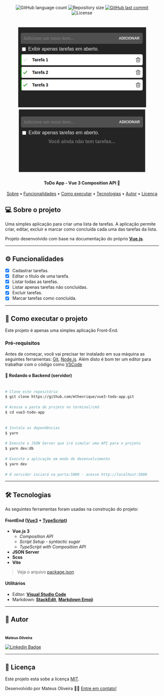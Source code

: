 <p align="center">
  <img alt="GitHub language count" src="https://img.shields.io/github/languages/count/mthenrique/vue3-todo-app?color=%2304D361">

  <img alt="Repository size" src="https://img.shields.io/github/repo-size/mthenrique/vue3-todo-app">
  
  <a href="https://github.com/mthenrique/vue3-todo-app/commits/master">
    <img alt="GitHub last commit" src="https://img.shields.io/github/last-commit/mthenrique/vue3-todo-app">
  </a>
    
  <img alt="License" src="https://img.shields.io/badge/license-MIT-brightgreen">
  
 
</p>
<h1 align="center">
  <img alt="NextLevelWeek" title="#NextLevelWeek" src="./.github/vue3-todo-app-1.png" />

  <img alt="NextLevelWeek" title="#NextLevelWeek" src="./.github/vue3-todo-app-2.png" />
</h1>

<h4 align="center"> 
	ToDo App - Vue 3 Composition API 🚀
</h4>

<p align="center">
 <a href="#-sobre-o-projeto">Sobre</a> •
 <a href="#-funcionalidades">Funcionalidades</a> •
 <a href="#-como-executar-o-projeto">Como executar</a> • 
 <a href="#-tecnologias">Tecnologias</a> • 
 <a href="#-autor">Autor</a> • 
 <a href="#user-content--licença">Licença</a>
</p>

## 💻 Sobre o projeto

Uma simples aplicação para criar uma lista de tarefas. A aplicação permite criar, editar, excluir e marcar como concluída cada uma das tarefas da lista.

Projeto desenvolvido com base na documentação do próprio **[Vue.js](https://vuejs.org/guide/introduction.html)**. 

---

## ⚙️ Funcionalidades

- [x] Cadastrar tarefas.
- [x] Editar o título de uma tarefa.
- [x] Listar todas as tarefas.
- [x] Listar apenas tarefas não concluídas.
- [x] Excluir tarefas.
- [x] Marcar tarefas como concluída.

---

## 🚀 Como executar o projeto

Este projeto é apenas uma simples aplicação Front-End.

### Pré-requisitos

Antes de começar, você vai precisar ter instalado em sua máquina as seguintes ferramentas:
[Git](https://git-scm.com), [Node.js](https://nodejs.org/en/).
Além disto é bom ter um editor para trabalhar com o código como [VSCode](https://code.visualstudio.com/)

#### 🎲 Rodando o Backend (servidor)

```bash

# Clone este repositório
$ git clone https://github.com/mthenrique/vue3-todo-app.git

# Acesse a pasta do projeto no terminal/cmd
$ cd vue3-todo-app


# Instale as dependências
$ yarn

# Execute o JSON Server que irá simular uma API para o projeto
$ yarn dev:db

# Execute a aplicação em modo de desenvolvimento
$ yarn dev

# O servidor inciará na porta:5000 - acesse http://localhost:5000

```

---

## 🛠 Tecnologias

As seguintes ferramentas foram usadas na construção do projeto:

#### **FrontEnd** ([Vue3](https://nodejs.org/en/) + [TypeScript](https://www.typescriptlang.org/))

- **Vue.js 3**
  - *Composition API*
  - *Script Setup - syntactic sugar*
  - *TypeScript with Composition API*
- **JSON Server**
- **Scss**
- **Vite**

> Veja o arquivo [package.json](https://github.com/mthenrique/vue3-todo-app/blob/master/package.json)

#### [](https://github.com/tgmarinho/Ecoleta#utilit%C3%A1rios)**Utilitários**

- Editor: **[Visual Studio Code](https://code.visualstudio.com/)**
- Markdown: **[StackEdit](https://stackedit.io/)**, **[Markdown Emoji](https://gist.github.com/rxaviers/7360908)**

---

## 🦸 Autor

<a href="https://github.com/mthenrique">
 <img style="border-radius: 50%;" src="https://avatars.githubusercontent.com/u/22751566?v=4" width="100px;" alt=""/>
 <br />
 <sub><b>Mateus Oliveira</b></sub></a>
 <br />

[![Linkedin Badge](https://img.shields.io/badge/-Mateus-blue?style=flat-square&logo=Linkedin&logoColor=white&link=https://www.linkedin.com/in/mthenrique/)](https://www.linkedin.com/in/mthenrique/)

---

## 📝 Licença

Este projeto esta sobe a licença [MIT](./LICENSE).

Desenvolvido por Mateus Oliveira 👋🏽 [Entre em contato!](https://www.linkedin.com/in/mthenrique/)
